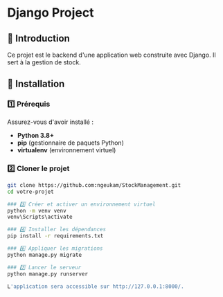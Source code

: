 # Django Project

## 📌 Introduction
Ce projet est le backend d'une application web construite avec Django. Il sert à la gestion de stock.

## 🚀 Installation

### 1️⃣ Prérequis
Assurez-vous d'avoir installé :
- **Python 3.8+**
- **pip** (gestionnaire de paquets Python)
- **virtualenv** (environnement virtuel)

### 2️⃣ Cloner le projet
```sh
git clone https://github.com:ngeukam/StockManagement.git
cd votre-projet

### 3️⃣ Créer et activer un environnement virtuel
python -m venv venv
venv\Scripts\activate

### 4️⃣ Installer les dépendances
pip install -r requirements.txt

### 6️⃣ Appliquer les migrations
python manage.py migrate

### 7️⃣ Lancer le serveur
python manage.py runserver

L'application sera accessible sur http://127.0.0.1:8000/.
